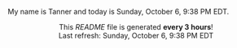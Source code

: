 My name is Tanner and today is Sunday, October 6, 9:38 PM EDT.

<p align="center">This <i>README</i> file is generated <b>every 3 hours</b>!</br>Last refresh: Sunday, October 6, 9:38 PM EDT<br /></p>

